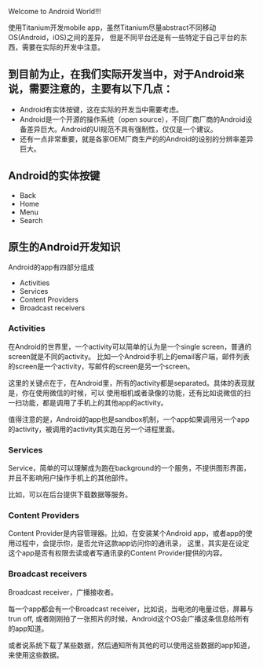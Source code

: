 Welcome to Android World!!!

使用Titanium开发mobile app，虽然Titanium尽量abstract不同移动OS(Android，iOS)之间的差异，
但是不同平台还是有一些特定于自己平台的东西，需要在实际的开发中注意。

## 到目前为止，在我们实际开发当中，对于Android来说，需要注意的，主要有以下几点：
- Android有实体按键，这在实际的开发当中需要考虑。
- Android是一个开源的操作系统（open source），不同厂商厂商的Android设备差异巨大。Android的UI规范不具有强制性，仅仅是一个建议。
- 还有一点非常重要，就是各家OEM厂商生产的的Android的设别的分辨率差异巨大。

## Android的实体按键
- Back
- Home
- Menu
- Search

## 原生的Android开发知识
Android的app有四部分组成
- Activities
- Services
- Content Providers
- Broadcast receivers

### Activities
在Android的世界里，一个activity可以简单的认为是一个single screen，普通的screen就是不同的activity。
比如一个Android手机上的email客户端，邮件列表的screen是一个activity，写邮件的screen是另一个screen。

这里的关键点在于，在Android里，所有的activity都是separated。具体的表现就是，你在使用微信的时候，可以
使用相机或者录像的功能，还有比如说微信的扫一扫功能，都是调用了手机上的其他app的activity。

值得注意的是，Android的app也是sandbox机制，一个app如果调用另一个app的activity，被调用的activity其实跑在另一个进程里面。

### Services
Service，简单的可以理解成为跑在background的一个服务，不提供图形界面，并且不影响用户操作手机上的其他部件。

比如，可以在后台提供下载数据等服务。

### Content Providers
Content Provider是内容管理器。比如，在安装某个Android app，或者app的使用过程中，会提示你，是否允许这款app访问你的通讯录，
这里，其实是在设定这个app是否有权限去读或者写通讯录的Content Provider提供的内容。

### Broadcast receivers
Broadcast receiver，广播接收者。

每一个app都会有一个Broadcast receiver，比如说，当电池的电量过低，屏幕与trun off, 或者刚刚拍了一张照片的时候，Android这个OS会广播这条信息给所有的app知道。

或者说系统下载了某些数据，然后通知所有其他的可以使用这些数据的app知道，来使用这些数据。
